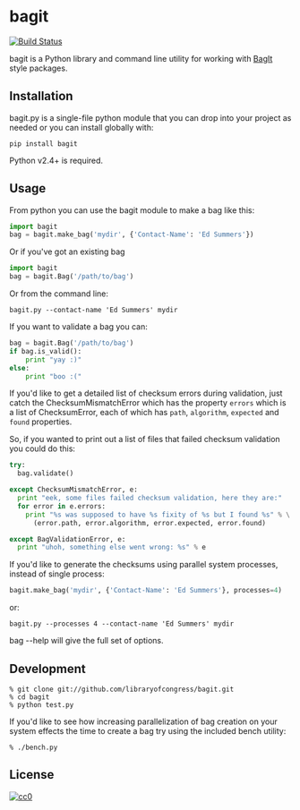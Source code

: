bagit
=====

[![Build Status](https://secure.travis-ci.org/libraryofcongress/bagit.png)](http://travis-ci.org/libraryofcongress/bagit)

bagit is a Python library and command line utility for working with  [BagIt](http://purl.org/net/bagit) style packages.

Installation
------------

bagit.py is a single-file python module that you can drop into your project as 
needed or you can install globally with:

    pip install bagit

Python v2.4+ is required.

Usage
-----

From python you can use the bagit module to make a bag like this: 

```python
import bagit
bag = bagit.make_bag('mydir', {'Contact-Name': 'Ed Summers'})
```

Or if you've got an existing bag

```python
import bagit
bag = bagit.Bag('/path/to/bag')
```

Or from the command line:

    bagit.py --contact-name 'Ed Summers' mydir

If you want to validate a bag you can:

```python
bag = bagit.Bag('/path/to/bag')
if bag.is_valid():
    print "yay :)"
else:
    print "boo :("
```

If you'd like to get a detailed list of checksum errors during validation, 
just catch the ChecksumMismatchError which has the property `errors` which
is a list of ChecksumError, each of which has `path`, `algorithm`, 
`expected` and `found` properties.

So, if you wanted to print out a list of files that failed checksum validation
you could do this:

```python
try:
  bag.validate()

except ChecksumMismatchError, e:
  print "eek, some files failed checksum validation, here they are:"
  for error in e.errors:
    print "%s was supposed to have %s fixity of %s but I found %s" % \
      (error.path, error.algorithm, error.expected, error.found)

except BagValidationError, e:
  print "uhoh, something else went wrong: %s" % e
```

If you'd like to generate the checksums using parallel system processes, 
instead of single process:

```python
bagit.make_bag('mydir', {'Contact-Name': 'Ed Summers'}, processes=4) 
```

or:

    bagit.py --processes 4 --contact-name 'Ed Summers' mydir

bag --help will give the full set of options.

Development
-----------

    % git clone git://github.com/libraryofcongress/bagit.git
    % cd bagit 
    % python test.py

If you'd like to see how increasing parallelization of bag creation on 
your system effects the time to create a bag try using the included bench 
utility:

    % ./bench.py

License
-------

[![cc0](http://i.creativecommons.org/p/zero/1.0/88x31.png)](http://creativecommons.org/publicdomain/zero/1.0/)
